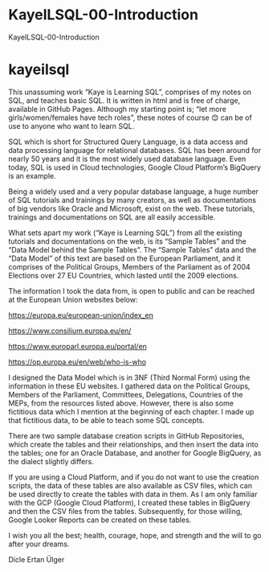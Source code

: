 # KayeILSQL-00-Introduction
KayeILSQL-00-Introduction
# kayeilsql
This unassuming work “Kaye is Learning SQL”, comprises of my notes on SQL, and teaches basic SQL. It is written in html and is free of charge, available in GitHub Pages. Although my starting point is; “let more girls/women/females have tech roles”, these notes of course 😊 can be of use to anyone who want to learn SQL.

SQL which is short for Structured Query Language, is a data access and data processing language for relational databases. SQL has been around for nearly 50 years and it is the most widely used database language. Even today, SQL is used in Cloud technologies, Google Cloud Platform’s BigQuery is an example. 

Being a widely used and a very popular database language, a huge number of SQL tutorials and trainings by many creators, as well as documentations of big vendors like Oracle and Microsoft, exist on the web.
These tutorials, trainings and documentations on SQL are all easily accessible.

What sets apart my work (“Kaye is Learning SQL”) from all the existing tutorials and documentations on the web, is its “Sample Tables” and the “Data Model behind the Sample Tables”. 
The “Sample Tables” data and the “Data Model” of this text are based on the European Parliament, and it comprises of the Political Groups, Members of the Parliament as of 2004 Elections over 27 EU Countries, which lasted until the 2009 elections.

The information I took the data from, is open to public and can be reached at the European Union websites below:


https://europa.eu/european-union/index_en

https://www.consilium.europa.eu/en/

https://www.europarl.europa.eu/portal/en

https://op.europa.eu/en/web/who-is-who


I designed the Data Model which is in 3NF (Third Normal Form) using the information in these EU websites. I gathered data on the Political Groups, Members of the Parliament, Committees, Delegations, Countries of the MEPs, from the resources listed above.
However, there is also some fictitious data which I mention at the beginning of each chapter.
I made up that fictitious data, to be able to teach some SQL concepts.

There are two sample database creation scripts in GitHub Repositories, which create the tables and their relationships, and then insert the data into the tables; one for an Oracle Database, and another for Google BigQuery, as the dialect slightly differs.

If you are using a Cloud Platform, and if you do not want to use the creation scripts, the data of these tables are also available as CSV files, which can be used directly to create the tables with data in them. As I am only familiar with the GCP (Google Cloud Platform), I created these tables in BigQuery and then the CSV files from the tables.
Subsequently, for those willing, Google Looker Reports can be created on these tables.

I wish you all the best; health, courage, hope, and strength and the will to go after your dreams.

Dicle Ertan Ülger
